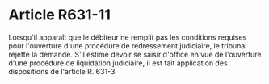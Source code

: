# Article R631-11

Lorsqu'il apparaît que le débiteur ne remplit pas les conditions requises pour l'ouverture d'une procédure de redressement judiciaire, le tribunal rejette la demande.   S'il estime devoir se saisir d'office en vue de l'ouverture d'une procédure de liquidation judiciaire, il est fait application des dispositions de l'article R. 631-3.